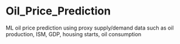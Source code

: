 # Oil_Price_Prediction
ML oil price prediction using proxy supply/demand data such as oil production, ISM, GDP, housing starts, oil consumption
